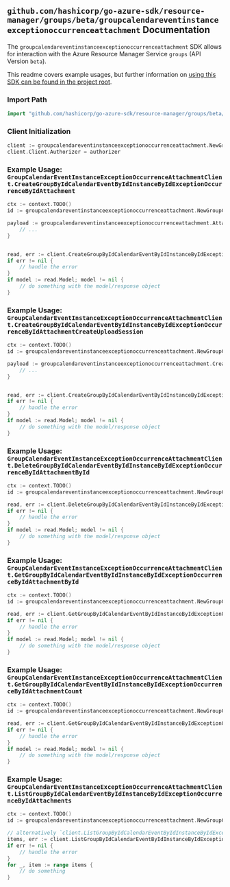 
## `github.com/hashicorp/go-azure-sdk/resource-manager/groups/beta/groupcalendareventinstanceexceptionoccurrenceattachment` Documentation

The `groupcalendareventinstanceexceptionoccurrenceattachment` SDK allows for interaction with the Azure Resource Manager Service `groups` (API Version `beta`).

This readme covers example usages, but further information on [using this SDK can be found in the project root](https://github.com/hashicorp/go-azure-sdk/tree/main/docs).

### Import Path

```go
import "github.com/hashicorp/go-azure-sdk/resource-manager/groups/beta/groupcalendareventinstanceexceptionoccurrenceattachment"
```


### Client Initialization

```go
client := groupcalendareventinstanceexceptionoccurrenceattachment.NewGroupCalendarEventInstanceExceptionOccurrenceAttachmentClientWithBaseURI("https://management.azure.com")
client.Client.Authorizer = authorizer
```


### Example Usage: `GroupCalendarEventInstanceExceptionOccurrenceAttachmentClient.CreateGroupByIdCalendarEventByIdInstanceByIdExceptionOccurrenceByIdAttachment`

```go
ctx := context.TODO()
id := groupcalendareventinstanceexceptionoccurrenceattachment.NewGroupCalendarEventInstanceExceptionOccurrenceID("groupIdValue", "eventIdValue", "eventId1Value", "eventId2Value")

payload := groupcalendareventinstanceexceptionoccurrenceattachment.Attachment{
	// ...
}


read, err := client.CreateGroupByIdCalendarEventByIdInstanceByIdExceptionOccurrenceByIdAttachment(ctx, id, payload)
if err != nil {
	// handle the error
}
if model := read.Model; model != nil {
	// do something with the model/response object
}
```


### Example Usage: `GroupCalendarEventInstanceExceptionOccurrenceAttachmentClient.CreateGroupByIdCalendarEventByIdInstanceByIdExceptionOccurrenceByIdAttachmentCreateUploadSession`

```go
ctx := context.TODO()
id := groupcalendareventinstanceexceptionoccurrenceattachment.NewGroupCalendarEventInstanceExceptionOccurrenceID("groupIdValue", "eventIdValue", "eventId1Value", "eventId2Value")

payload := groupcalendareventinstanceexceptionoccurrenceattachment.CreateGroupByIdCalendarEventByIdInstanceByIdExceptionOccurrenceByIdAttachmentCreateUploadSessionRequest{
	// ...
}


read, err := client.CreateGroupByIdCalendarEventByIdInstanceByIdExceptionOccurrenceByIdAttachmentCreateUploadSession(ctx, id, payload)
if err != nil {
	// handle the error
}
if model := read.Model; model != nil {
	// do something with the model/response object
}
```


### Example Usage: `GroupCalendarEventInstanceExceptionOccurrenceAttachmentClient.DeleteGroupByIdCalendarEventByIdInstanceByIdExceptionOccurrenceByIdAttachmentById`

```go
ctx := context.TODO()
id := groupcalendareventinstanceexceptionoccurrenceattachment.NewGroupCalendarEventInstanceExceptionOccurrenceAttachmentID("groupIdValue", "eventIdValue", "eventId1Value", "eventId2Value", "attachmentIdValue")

read, err := client.DeleteGroupByIdCalendarEventByIdInstanceByIdExceptionOccurrenceByIdAttachmentById(ctx, id)
if err != nil {
	// handle the error
}
if model := read.Model; model != nil {
	// do something with the model/response object
}
```


### Example Usage: `GroupCalendarEventInstanceExceptionOccurrenceAttachmentClient.GetGroupByIdCalendarEventByIdInstanceByIdExceptionOccurrenceByIdAttachmentById`

```go
ctx := context.TODO()
id := groupcalendareventinstanceexceptionoccurrenceattachment.NewGroupCalendarEventInstanceExceptionOccurrenceAttachmentID("groupIdValue", "eventIdValue", "eventId1Value", "eventId2Value", "attachmentIdValue")

read, err := client.GetGroupByIdCalendarEventByIdInstanceByIdExceptionOccurrenceByIdAttachmentById(ctx, id)
if err != nil {
	// handle the error
}
if model := read.Model; model != nil {
	// do something with the model/response object
}
```


### Example Usage: `GroupCalendarEventInstanceExceptionOccurrenceAttachmentClient.GetGroupByIdCalendarEventByIdInstanceByIdExceptionOccurrenceByIdAttachmentCount`

```go
ctx := context.TODO()
id := groupcalendareventinstanceexceptionoccurrenceattachment.NewGroupCalendarEventInstanceExceptionOccurrenceID("groupIdValue", "eventIdValue", "eventId1Value", "eventId2Value")

read, err := client.GetGroupByIdCalendarEventByIdInstanceByIdExceptionOccurrenceByIdAttachmentCount(ctx, id)
if err != nil {
	// handle the error
}
if model := read.Model; model != nil {
	// do something with the model/response object
}
```


### Example Usage: `GroupCalendarEventInstanceExceptionOccurrenceAttachmentClient.ListGroupByIdCalendarEventByIdInstanceByIdExceptionOccurrenceByIdAttachments`

```go
ctx := context.TODO()
id := groupcalendareventinstanceexceptionoccurrenceattachment.NewGroupCalendarEventInstanceExceptionOccurrenceID("groupIdValue", "eventIdValue", "eventId1Value", "eventId2Value")

// alternatively `client.ListGroupByIdCalendarEventByIdInstanceByIdExceptionOccurrenceByIdAttachments(ctx, id)` can be used to do batched pagination
items, err := client.ListGroupByIdCalendarEventByIdInstanceByIdExceptionOccurrenceByIdAttachmentsComplete(ctx, id)
if err != nil {
	// handle the error
}
for _, item := range items {
	// do something
}
```
